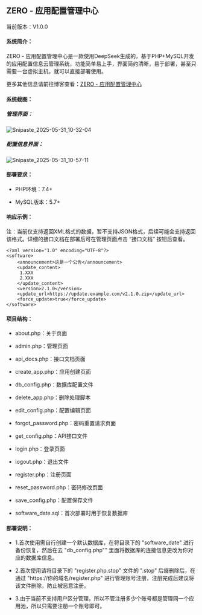 ## ZERO - 应用配置管理中心

当前版本：V1.0.0

#### 系统简介：

ZERO - 应用配置管理中心是一款使用DeepSeek生成的，基于PHP+MySQL开发的应用配置信息云管理系统，功能简单易上手，界面简约清晰，易于部署，甚至只需要一台虚拟主机，就可以直接部署使用。


更多其他信息请前往博客查看：[ZERO - 应用配置管理中心](https://yizero.top/index.php/2025/05/31/zero-app-configuration-management-center/)

#### 系统截图：
##### 管理界面：
![Snipaste_2025-05-31_10-32-04](https://github.com/user-attachments/assets/551f7010-ed5b-45e2-9278-f301e5ef98af)

##### 配置信息界面：
![Snipaste_2025-05-31_10-57-11](https://github.com/user-attachments/assets/fb0d95e5-a338-48f4-b42d-612bebfe7746)


#### 部署要求：

- PHP环境：7.4+

- MySQL版本：5.7+

#### 响应示例：

注：当前仅支持返回XML格式的数据，暂不支持JSON格式，后续可能会支持返回该格式。详细的接口文档在部署后可在管理页面点击 “接口文档” 按钮后查看。

```
<?xml version="1.0" encoding="UTF-8"?>
<software>
    <announcement>这是一个公告</announcement>
    <update_content>
     1.XXX
     2.XXX
    </update_content>
    <version>2.1.0</version>
    <update_url>https://update.example.com/v2.1.0.zip</update_url>
    <force_update>true</force_update>
</software>
```

#### 项目结构：

- about.php：关于页面

- admin.php：管理页面

- api_docs.php：接口文档页面

- create_app.php：应用创建页面

- db_config.php：数据库配置文件

- delete_app.php：删除处理脚本

- edit_config.php：配置编辑页面

- forgot_password.php：密码重置请求页面

- get_config.php：API接口文件

- login.php：登录页面

- logout.php：退出文件

- register.php：注册页面

- reset_password.php：密码修改页面

- save_config.php：配置保存文件

- software_date.sql：首次部署时用于恢复数据库

#### 部署说明：

- 1.首次使用需自行创建一个默认数据库，在将目录下的 "software_date" 进行备份恢复，然后在去 "db_config.php"" 里面将数据库的连接信息更改为你对应的数据库信息。

- 2.首次使用请将目录下的 "register.php.stop" 文件的 ".stop" 后缀删除后，在通过 "https://你的域名/register.php" 进行管理账号注册，注册完成后建议将该文件删除，防止被恶意注册。

- 3.由于当前不支持用户区分管理，所以不管注册多少个账号都是管理同一个应用池，所以只需要注册一个账号即可。

